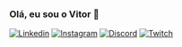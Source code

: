 ### Olá, eu sou o Vitor 🤙

[![Linkedin](https://img.shields.io/badge/LinkedIn-0077B5?style=for-the-badge&logo=linkedin&logoColor=white)](https://www.linkedin.com/in/vitor-araujo-da-cruz-2a0116160/)
[![Instagram](https://img.shields.io/badge/Instagram-E4405F?style=for-the-badge&logo=instagram&logoColor=white)](https://www.instagram.com/euvitorcruz/)
[![Discord](https://img.shields.io/badge/Discord-7289DA?style=for-the-badge&logo=discord&logoColor=white)](https://discord.gg/rgRdAuQp)
[![Twitch](https://img.shields.io/badge/Twitch-9146FF?style=for-the-badge&logo=twitch&logoColor=white)](https://twitch.tv/crossrealoficial)
